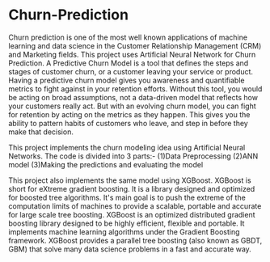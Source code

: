 # Churn-Prediction
Churn prediction is one of the most well known applications of machine learning and data science in the Customer Relationship Management (CRM) and Marketing fields. This project uses Artificial Neural Network for Churn Prediction.
A Predictive Churn Model is a tool that defines the steps and stages of customer churn, or a customer leaving your service or product. 
Having a predictive churn model gives you awareness and quantifiable metrics to fight against in your retention efforts. Without this tool, you would be acting on broad assumptions, not a data-driven model that reflects how your customers really act. 
But with an evolving churn model, you can fight for retention by acting on the metrics as they happen. 
This gives you the ability to pattern habits of customers who leave, and step in before they make that decision.

This project implements the churn modeling idea using Artificial Neural Networks.
The code is divided into 3 parts:- (1)Data Preprocessing (2)ANN model (3)Making the predictions and evaluating the model

This project also implements the same model using XGBoost.
XGBoost is short for eXtreme gradient boosting. It is a library designed and optimized for boosted tree algorithms.
It's main goal is to push the extreme of the computation limits of machines to provide a scalable, portable and accurate for large scale tree boosting.
XGBoost is an optimized distributed gradient boosting library designed to be highly efficient, flexible and portable. 
It implements machine learning algorithms under the Gradient Boosting framework. 
XGBoost provides a parallel tree boosting (also known as GBDT, GBM) that solve many data science problems in a fast and accurate way. 
  

